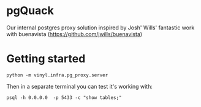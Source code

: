 # pgQuack

Our internal postgres proxy solution inspired by Josh' Wills' fantastic work with buenavista (https://github.com/jwills/buenavista)

# Getting started

```
python -m vinyl.infra.pg_proxy.server
```

Then in a separate terminal you can test it's working with:

```
psql -h 0.0.0.0  -p 5433 -c "show tables;"
```
